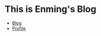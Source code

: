 # This is Enming's Blog

- [Blog](https://huenming.github.io/)
- [Profile](https://huenming.github.io/)